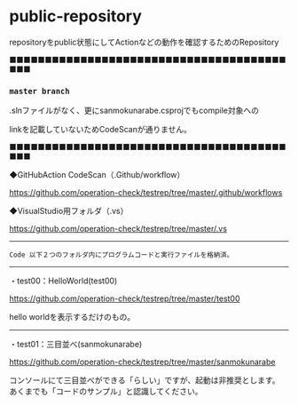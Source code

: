 # public-repository
repositoryをpublic状態にしてActionなどの動作を確認するためのRepository

■■■■■■■■■■■■■■■■■■■■■■■■■■■■■■■■■■■■■■■■■■
### `master branch`
.slnファイルがなく、更にsanmokunarabe.csprojでもcompile対象への

linkを記載していないためCodeScanが通りません。

■■■■■■■■■■■■■■■■■■■■■■■■■■■■■■■■■■■■■■■■■■

◆GitHubAction CodeScan（.Github/workflow）

https://github.com/operation-check/testrep/tree/master/.github/workflows

◆VisualStudio用フォルダ（.vs）

https://github.com/operation-check/testrep/tree/master/.vs

------------------------------------------

`Code 以下２つのフォルダ内にプログラムコードと実行ファイルを格納済。`

------------------------------------------

・test00：HelloWorld(test00)

https://github.com/operation-check/testrep/tree/master/test00

hello worldを表示するだけのもの。

------------------------------------------

・test01：三目並べ(sanmokunarabe)

https://github.com/operation-check/testrep/tree/master/sanmokunarabe

コンソールにて三目並べができる「らしい」ですが、起動は非推奨とします。
あくまでも「コードのサンプル」と認識してください。
